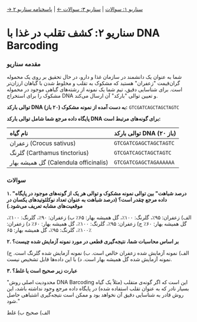[→ سناریو ۱: سوالات](./scenario-01-questions.md) | [سناریو ۳: سوالات ←](./scenario-03-questions.md) | [پاسخنامه سناریو ۲](./scenario-02-answers.md)

# سناریو ۲: کشف تقلب در غذا با DNA Barcoding

### مقدمه سناریو

شما به عنوان یک دانشمند در سازمان غذا و دارو، در حال تحقیق بر روی یک محموله گران‌قیمت "زعفران" هستید که مشکوک به تقلب و مخلوط شدن با گیاهان ارزان‌تر است. برای شناسایی دقیق، تیم شما یک نمونه از رشته‌های گیاهی موجود در محموله مشکوک را برای استخراج DNA و تعیین توالی "بارکد" آن ارسال می‌کند.

**توالی بارکد DNA به دست آمده از نمونه مشکوک (۲۰ باز):**
`GTCGATCAGCTAGCTAGTC`

**پایگاه داده مرجع شما شامل توالی بارکد DNA برای گونه‌های مرتبط است:**

| نام گیاه                              | توالی بارکد DNA (۲۰ باز) |
| :------------------------------------ | :----------------------- |
| زعفران (Crocus sativus)               | `GTCGATCGAGCTAGCTAGTC`   |
| گلرنگ (Carthamus tinctorius)          | `GTCGATCAGCTAGCTAGTC`    |
| گل همیشه بهار (Calendula officinalis) | `GTCGATCGAGCTAGAAAAAA`   |

### سوالات

**۱. "درصد شباهت" بین توالی نمونه مشکوک و توالی هر یک از گونه‌های موجود در پایگاه داده مرجع چقدر است؟ (درصد شباهت به عنوان تعداد نوکلئوتیدهای یکسان در موقعیت‌های مشابه تعریف می‌شود.)**

الف) زعفران: ۹۵٪، گلرنگ: ۱۰۰٪، گل همیشه بهار: ۶۵٪
ب) زعفران: ۹۰٪، گلرنگ: ۱۰۰٪، گل همیشه بهار: ۶۰٪
ج) زعفران: ۹۵٪، گلرنگ: ۱۰۰٪، گل همیشه بهار: ۶۰٪
د) زعفران: ۱۰۰٪، گلرنگ: ۹۵٪، گل همیشه بهار: ۶۵٪

**۲. بر اساس محاسبات شما، نتیجه‌گیری قطعی در مورد نمونه آزمایش شده چیست؟**

الف) نمونه آزمایش شده زعفران خالص است.
ب) نمونه آزمایش شده گلرنگ است.
ج) نمونه آزمایش شده گل همیشه بهار است.
د) با این داده‌ها قابل تشخیص نیست.

**۳. عبارت زیر صحیح است یا غلط؟**

"محدودیت اصلی روش DNA Barcoding این است که اگر گونه‌ی متقلب (مثلاً یک گیاه بسیار نادر که به عنوان تقلب استفاده شده) در پایگاه داده مرجع وجود نداشته باشد، این روش قادر به شناسایی دقیق آن نخواهد بود و ممکن است نتیجه‌گیری اشتباهی حاصل شود."

الف) صحیح
ب) غلط
